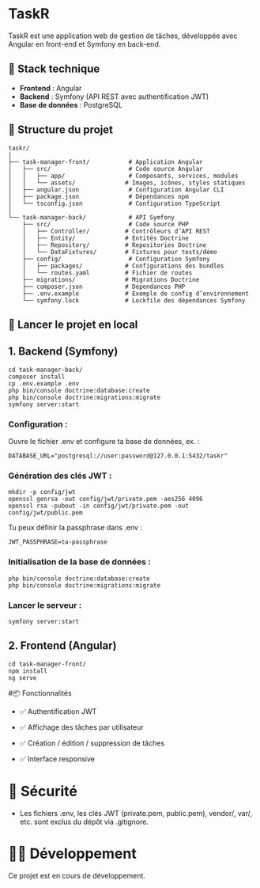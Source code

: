 # TaskR

TaskR est une application web de gestion de tâches, développée avec Angular en front-end et Symfony en back-end.

## 🔧 Stack technique

- **Frontend** : Angular
- **Backend** : Symfony (API REST avec authentification JWT)
- **Base de données** : PostgreSQL

## 📁 Structure du projet
```
taskr/
│
├── task-manager-front/           # Application Angular
│   ├── src/                      # Code source Angular
│   │   ├── app/                  # Composants, services, modules
│   │   └── assets/              # Images, icônes, styles statiques
│   ├── angular.json              # Configuration Angular CLI
│   ├── package.json              # Dépendances npm
│   └── tsconfig.json             # Configuration TypeScript
│
└── task-manager-back/            # API Symfony
    ├── src/                      # Code source PHP
    │   ├── Controller/          # Contrôleurs d’API REST
    │   ├── Entity/              # Entités Doctrine
    │   ├── Repository/          # Repositories Doctrine
    │   └── DataFixtures/        # Fixtures pour tests/démo
    ├── config/                   # Configuration Symfony
    │   ├── packages/            # Configurations des bundles
    │   └── routes.yaml          # Fichier de routes
    ├── migrations/              # Migrations Doctrine
    ├── composer.json            # Dépendances PHP
    ├── .env.example             # Exemple de config d’environnement
    └── symfony.lock             # Lockfile des dépendances Symfony

```

## 🚀 Lancer le projet en local

## 1. Backend (Symfony)
```
cd task-manager-back/
composer install
cp .env.example .env
php bin/console doctrine:database:create
php bin/console doctrine:migrations:migrate
symfony server:start
```

### Configuration :

Ouvre le fichier .env et configure ta base de données, ex. :
```
DATABASE_URL="postgresql://user:password@127.0.0.1:5432/taskr"
```

### Génération des clés JWT :
```
mkdir -p config/jwt
openssl genrsa -out config/jwt/private.pem -aes256 4096
openssl rsa -pubout -in config/jwt/private.pem -out config/jwt/public.pem
```

Tu peux définir la passphrase dans .env :

```
JWT_PASSPHRASE=ta-passphrase
```

### Initialisation de la base de données :

```
php bin/console doctrine:database:create
php bin/console doctrine:migrations:migrate
```

### Lancer le serveur : 

```
symfony server:start
```


## 2. Frontend (Angular)
```
cd task-manager-front/
npm install
ng serve
```


#📦 Fonctionnalités

- ✅ Authentification JWT

- ✅ Affichage des tâches par utilisateur

- ✅ Création / édition / suppression de tâches

- ✅ Interface responsive

# 🔐 Sécurité

- Les fichiers .env, les clés JWT (private.pem, public.pem), vendor/, var/, etc. sont exclus du dépôt via .gitignore.

# 🧑‍💻 Développement

Ce projet est en cours de développement.
